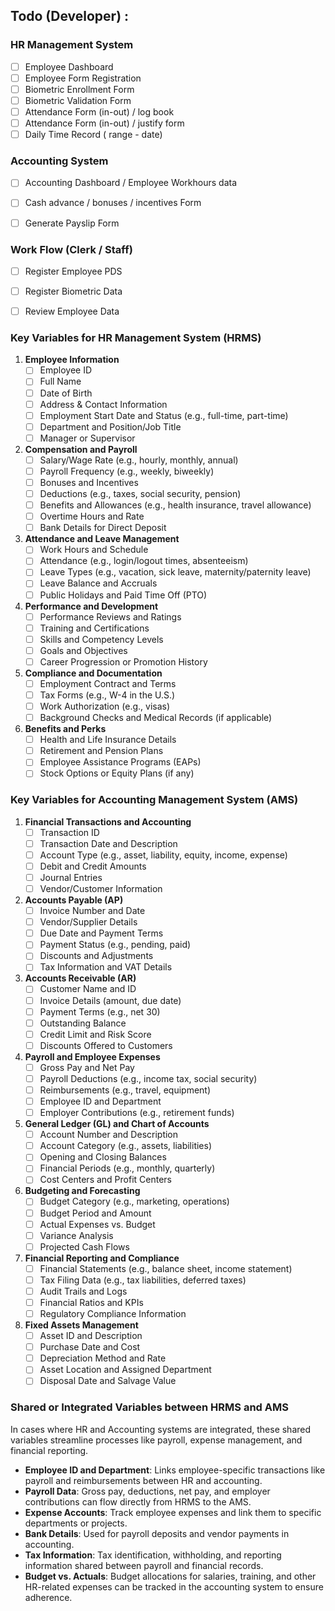 ## Todo (Developer) :

### HR Management System

- [ ] Employee Dashboard 
- [ ] Employee Form Registration
- [ ] Biometric Enrollment Form
- [ ] Biometric Validation Form
- [ ] Attendance Form (in-out) / log book
- [ ] Attendance Form (in-out) / justify form 
- [ ] Daily Time Record ( range - date)

### Accounting System 

- [ ] Accounting Dashboard / Employee Workhours data 
- [ ] Cash advance / bonuses / incentives  Form
- [ ] Generate Payslip Form 


### Work Flow (Clerk / Staff)

- [ ] Register Employee PDS
- [ ] Register Biometric Data
- [ ] Review Employee Data



### Key Variables for HR Management System (HRMS)
1. **Employee Information**
   - [ ] Employee ID
   - [ ] Full Name
   - [ ] Date of Birth
   - [ ] Address & Contact Information
   - [ ] Employment Start Date and Status (e.g., full-time, part-time)
   - [ ] Department and Position/Job Title
   - [ ] Manager or Supervisor

2. **Compensation and Payroll**
   - [ ] Salary/Wage Rate (e.g., hourly, monthly, annual)
   - [ ] Payroll Frequency (e.g., weekly, biweekly)
   - [ ] Bonuses and Incentives
   - [ ] Deductions (e.g., taxes, social security, pension)
   - [ ] Benefits and Allowances (e.g., health insurance, travel allowance)
   - [ ] Overtime Hours and Rate
   - [ ] Bank Details for Direct Deposit

3. **Attendance and Leave Management**
   - [ ] Work Hours and Schedule
   - [ ] Attendance (e.g., login/logout times, absenteeism)
   - [ ] Leave Types (e.g., vacation, sick leave, maternity/paternity leave)
   - [ ] Leave Balance and Accruals
   - [ ] Public Holidays and Paid Time Off (PTO)

4. **Performance and Development**
   - [ ] Performance Reviews and Ratings
   - [ ] Training and Certifications
   - [ ] Skills and Competency Levels
   - [ ] Goals and Objectives
   - [ ] Career Progression or Promotion History

5. **Compliance and Documentation**
   - [ ] Employment Contract and Terms
   - [ ] Tax Forms (e.g., W-4 in the U.S.)
   - [ ] Work Authorization (e.g., visas)
   - [ ] Background Checks and Medical Records (if applicable)

6. **Benefits and Perks**
   - [ ] Health and Life Insurance Details
   - [ ] Retirement and Pension Plans
   - [ ] Employee Assistance Programs (EAPs)
   - [ ] Stock Options or Equity Plans (if any)

### Key Variables for Accounting Management System (AMS)
1. **Financial Transactions and Accounting**
   - [ ] Transaction ID
   - [ ] Transaction Date and Description
   - [ ] Account Type (e.g., asset, liability, equity, income, expense)
   - [ ] Debit and Credit Amounts
   - [ ] Journal Entries
   - [ ] Vendor/Customer Information

2. **Accounts Payable (AP)**
   - [ ] Invoice Number and Date
   - [ ] Vendor/Supplier Details
   - [ ] Due Date and Payment Terms
   - [ ] Payment Status (e.g., pending, paid)
   - [ ] Discounts and Adjustments
   - [ ] Tax Information and VAT Details

3. **Accounts Receivable (AR)**
   - [ ] Customer Name and ID
   - [ ] Invoice Details (amount, due date)
   - [ ] Payment Terms (e.g., net 30)
   - [ ] Outstanding Balance
   - [ ] Credit Limit and Risk Score
   - [ ] Discounts Offered to Customers

4. **Payroll and Employee Expenses**
   - [ ] Gross Pay and Net Pay
   - [ ] Payroll Deductions (e.g., income tax, social security)
   - [ ] Reimbursements (e.g., travel, equipment)
   - [ ] Employee ID and Department
   - [ ] Employer Contributions (e.g., retirement funds)

5. **General Ledger (GL) and Chart of Accounts**
   - [ ] Account Number and Description
   - [ ] Account Category (e.g., assets, liabilities)
   - [ ] Opening and Closing Balances
   - [ ] Financial Periods (e.g., monthly, quarterly)
   - [ ] Cost Centers and Profit Centers

6. **Budgeting and Forecasting**
   - [ ] Budget Category (e.g., marketing, operations)
   - [ ] Budget Period and Amount
   - [ ] Actual Expenses vs. Budget
   - [ ] Variance Analysis
   - [ ] Projected Cash Flows

7. **Financial Reporting and Compliance**
   - [ ] Financial Statements (e.g., balance sheet, income statement)
   - [ ] Tax Filing Data (e.g., tax liabilities, deferred taxes)
   - [ ] Audit Trails and Logs
   - [ ] Financial Ratios and KPIs
   - [ ] Regulatory Compliance Information

8. **Fixed Assets Management**
   - [ ] Asset ID and Description
   - [ ] Purchase Date and Cost
   - [ ] Depreciation Method and Rate
   - [ ] Asset Location and Assigned Department
   - [ ] Disposal Date and Salvage Value

### Shared or Integrated Variables between HRMS and AMS
In cases where HR and Accounting systems are integrated, these shared variables streamline processes like payroll, expense management, and financial reporting.

- **Employee ID and Department**: Links employee-specific transactions like payroll and reimbursements between HR and accounting.
- **Payroll Data**: Gross pay, deductions, net pay, and employer contributions can flow directly from HRMS to the AMS.
- **Expense Accounts**: Track employee expenses and link them to specific departments or projects.
- **Bank Details**: Used for payroll deposits and vendor payments in accounting.
- **Tax Information**: Tax identification, withholding, and reporting information shared between payroll and financial records.
- **Budget vs. Actuals**: Budget allocations for salaries, training, and other HR-related expenses can be tracked in the accounting system to ensure adherence.

